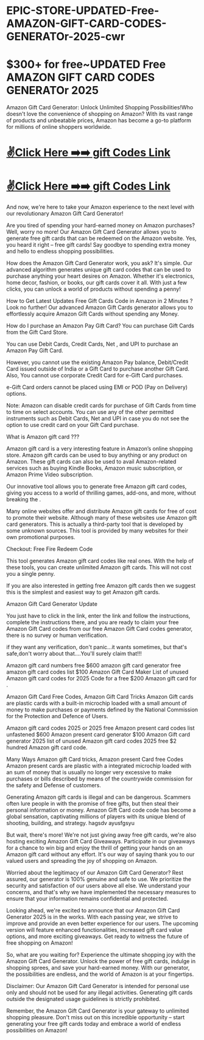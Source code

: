 # EPIC-STORE-UPDATED-Free-AMAZON-GIFT-CARD-CODES-GENERATOr-2025-cwr
 # $300+ for free~UPDATED Free AMAZON GIFT CARD CODES GENERATOr 2025


Amazon Gift Card Generator: Unlock Unlimited Shopping Possibilities!Who doesn't love the convenience of shopping on Amazon? With its vast range of products and unbeatable prices, Amazon has become a go-to platform for millions of online shoppers worldwide.


 # [✌️Click Here ➡️➡️  gift Codes Link](https://cutt.ly/he5C4Nhx)


 # [✌️Click Here ➡️➡️  gift Codes Link](https://cutt.ly/he5C4Nhx)


And now, we're here to take your Amazon experience to the next level with our revolutionary Amazon Gift Card Generator!


Are you tired of spending your hard-earned money on Amazon purchases? Well, worry no more! Our Amazon Gift Card Generator allows you to generate free gift cards that can be redeemed on the Amazon website. Yes, you heard it right – free gift cards! Say goodbye to spending extra money and hello to endless shopping possibilities.


How does the Amazon Gift Card Generator work, you ask? It's simple. Our advanced algorithm generates unique gift card codes that can be used to purchase anything your heart desires on Amazon. Whether it's electronics, home decor, fashion, or books, our gift cards cover it all. With just a few clicks, you can unlock a world of products without spending a penny!


How to Get Latest Updates Free Gift Cards Code in Amazon in 2 Minutes ? Look no further! Our advanced Amazon Gift Cards generator allows you to effortlessly acquire Amazon Gift Cards without spending any Money.


How do I purchase an Amazon Pay Gift Card?
You can purchase Gift Cards from the Gift Card Store.


You can use Debit Cards, Credit Cards, Net , and UPI to purchase an Amazon Pay Gift Card.


However, you cannot use the existing Amazon Pay balance, Debit/Credit Card issued outside of India or a Gift Card to purchase another Gift Card. Also, You cannot use corporate Credit Card for e-Gift Card purchases.


e-Gift Card orders cannot be placed using EMI or POD (Pay on Delivery) options.


Note: Amazon can disable credit cards for purchase of Gift Cards from time to time on select accounts. You can use any of the other permitted instruments such as Debit Cards, Net and UPI in case you do not see the option to use credit card on your Gift Card purchase.


What is Amazon gift card ???


Amazon gift card is a very interesting feature in Amazon’s online shopping store. Amazon gift cards can be used to buy anything or any product on Amazon. These gift cards can also be used to avail Amazon-related services such as buying Kindle Books, Amazon music subscription, or Amazon Prime Video subscription.


Our innovative tool allows you to generate free Amazon gift card codes, giving you access to a world of thrilling games, add-ons, and more, without breaking the .


Many online websites offer and distribute Amazon gift cards for free of cost to promote their website.
Although many of these websites use Amazon gift card generators. This is actually a third-party tool that is developed by some unknown sources. This tool is provided by many websites for their own promotional purposes.


Checkout: Free Fire Redeem Code


This tool generates Amazon gift card codes like real ones. With the help of these tools, you can create unlimited Amazon gift cards. This will not cost you a single penny.


If you are also interested in getting free Amazon gift cards then we suggest this is the simplest and easiest way to get Amazon gift cards.


Amazon Gift Card Generator Update


You just have to click in the link, enter the link and follow the instructions, complete the instructions there, and you are ready to claim your free Amazon Gift Card codes from our free Amazon Gift Card codes generator, there is no survey or human verification.


if they want any verification, don't panic...it wants sometimes, but that's safe,don't worry about that....You'll surely claim that!!!


Amazon gift card numbers free $600 amazon gift card generator free amazon gift card codes list $100 Amazon Gift Card Maker List of unused Amazon gift card codes for 2025 Code for a free $200 Amazon gift card for .


Amazon Gift Card Free Codes, Amazon Gift Card Tricks Amazon Gift cards are plastic cards with a built-in microchip loaded with a small amount of money to make purchases or payments defined by the National Commission for the Protection and Defence of Users.


Amazon gift card codes 2025 or 2025 free Amazon present card codes list unfastened $600 Amazon present card generator $100 Amazon Gift card generator 2025 list of unused Amazon gift card codes 2025 free $2 hundred Amazon gift card code.


Many Ways Amazon gift Card tricks, Amazon present Card free Codes Amazon present cards are plastic with a integrated microchip loaded with an sum of money that is usually no longer very excessive to make purchases or bills described by means of the countrywide commission for the safety and Defense of customers.


Generating Amazon gift cards is illegal and can be dangerous. Scammers often lure people in with the promise of free gifts, but then steal their personal information or money. Amazon Gift Card code code has become a global sensation, captivating millions of players with its unique blend of shooting, building, and strategy. hagsdv ayusfgsyu


But wait, there's more! We're not just giving away free gift cards, we're also hosting exciting Amazon Gift Card Giveaways. Participate in our giveaways for a chance to win big and enjoy the thrill of getting your hands on an Amazon gift card without any effort. It's our way of saying thank you to our valued users and spreading the joy of shopping on Amazon.


Worried about the legitimacy of our Amazon Gift Card Generator? Rest assured, our generator is 100% genuine and safe to use. We prioritize the security and satisfaction of our users above all else. We understand your concerns, and that's why we have implemented the necessary measures to ensure that your information remains confidential and protected.


Looking ahead, we're excited to announce that our Amazon Gift Card Generator 2025 is in the works. With each passing year, we strive to improve and provide an even better experience for our users. The upcoming version will feature enhanced functionalities, increased gift card value options, and more exciting giveaways. Get ready to witness the future of free shopping on Amazon!


So, what are you waiting for? Experience the ultimate shopping joy with the Amazon Gift Card Generator. Unlock the power of free gift cards, indulge in shopping sprees, and save your hard-earned money. With our generator, the possibilities are endless, and the world of Amazon is at your fingertips.


Disclaimer: Our Amazon Gift Card Generator is intended for personal use only and should not be used for any illegal activities. Generating gift cards outside the designated usage guidelines is strictly prohibited.


Remember, the Amazon Gift Card Generator is your gateway to unlimited shopping pleasure. Don't miss out on this incredible opportunity – start generating your free gift cards today and embrace a world of endless possibilities on Amazon!


